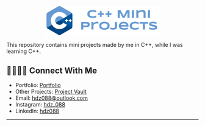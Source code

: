 <p align="center">
   <img src="banner.png" width="60%">
</p>

This repository contains mini projects made by me in C++, while I was learning C++.

## 🫱🏻‍🫲🏻 Connect With Me

- Portfolio: <a href="https://hdzala.vercel.app/?ref=github">Portfolio</a>
- Other Projects: <a href="https://hdz-projectvault.vercel.app/">Project Vault</a>
- Email: <a href="mailto:hdz088@outlook.com">hdz088@outlook.com</a>
- Instagram: <a href="https://instagram.com/hdz_088">hdz_088</a>
- LinkedIn: <a href="https://linkedin.com/in/hdz088/">hdz088</a>

---
